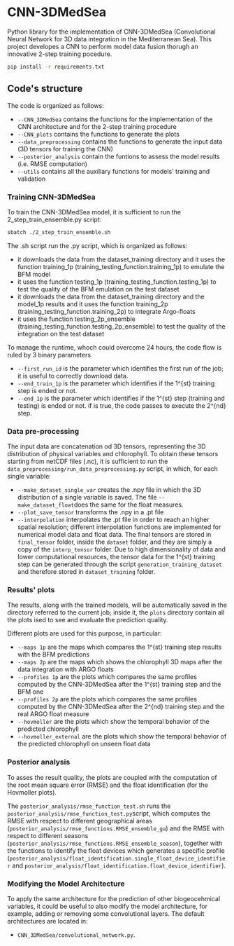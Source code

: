 # CNN-3DMedSea

Python library for the implementation of CNN-3DMedSea (Convolutional Neural Network for 3D data integration in the Mediterranean Sea). 
This project developes a CNN to perform model data fusion thorugh an innovative 2-step training pocedure. 

```bash
pip install -r requirements.txt 
```

## Code's structure
The code is organized as follows:
* `--CNN_3DMedSea` contains the functions for the implementation of the CNN architecture and for the 2-step training procedure
* `--CNN_plots` contains the functions to generate the plots
* `--data_preprocessing` contains the functions to generate the input data (3D tensors for training the CNN)
* `--posterior_analysis` contain the funtions to assess the model results (i.e. RMSE computation)
* `--utils` contains all the auxiliary functions for models' training and validation


### Training CNN-3DMedSea
To train the CNN-3DMedSea model, it is sufficient to run the 2_step_train_ensemble.py script:

```bash
sbatch ./2_step_train_ensemble.sh 
```

The .sh script run the .py script, which is organized as follows: 
* it downloads the data from the dataset_training directory and it uses the function training_1p (training_testing_function.training_1p) to emulate the BFM model 
* it uses the function testing_1p (training_testing_function.testing_1p) to test the quality of the BFM emulation on the test dataset
* it downloads the data from the dataset_training directory and the model_1p results and it uses the function training_2p (training_testing_function.training_2p) to integrate Argo-floats
*  it uses the function testing_2p_ensemble (training_testing_function.testing_2p_ensemble) to test the quality of the integration on the test dataset

To manage the runtime, whoch could overcome 24 hours, the code flow is ruled by 3 binary parameters
*  `--first_run_id` is the parameter which identifies the first run of the job; it is useful to correctly download data.
*  `--end_train_1p` is the parameter which identifies if the 1^{st} training step is ended or not.
*  `--end_1p` is the parameter which identifies if the 1^{st} step (training and testing) is ended or not. if is true, the code passes to execute the 2^{nd} step. 



### Data pre-processing
The input data are concatenation od 3D tensors, representing the 3D distribution of physical variables and chlorophyll. 
To obtain these tensors starting from netCDF files (.nc), it is sufficient to run the `data_preprocessing/run_data_preprocessing.py` script, in which, for each single variable:
*  `--make_dataset_single_var` creates the .npy file in which the 3D distribution of a single variable is saved. The file `--make_dataset_float`does the same for the float measures. 
*  `--plot_save_tensor` transforms the .npy in a .pt file
*  `--interpolation` interpolates the .pt file in order to reach an higher spatial resolution; different interpolation functions are implemented for numerical model data and float data. 
The final tensors are stored in `final_tensor` folder, inside the `dataset` folder, and they are simply a copy of the `interp_tensor` folder. 
Due to high dimensionality of data and lower computational resources, the tensor data for the 1^{st} training step can be generated through the script `generation_training_dataset` and therefore stored in `dataset_training` folder. 


### Results' plots 
The results, along with the trained models, will be automatically saved in the directory referred to the current job; inside it, the `plots` directory contain all the plots ised to see and evaluate the prediction quality. 

Different plots are used for this purpose, in particular: 
* `--maps 1p` are the maps which compares the 1^{st} training step results with the BFM predictions
* `--maps 2p` are the maps which shows the chlorophyll 3D maps after the data integration with ARGO floats
* `--profiles 1p` are the plots which compares the same profiles computed by the CNN-3DMedSea after the 1^{st} training step and the BFM one
* `--profiles 2p` are the plots which compares the same profiles computed by the CNN-3DMedSea after the 2^{nd} training step and the real ARGO float measure
* `--hovmoller` are the plots which show the temporal behavior of the predicted chlorophyll
* `--hovmoller_external` are the plots which show the temporal behavior of the predicted chlorophyll on unseen float data



### Posterior analysis
To asses the result quality, the plots are coupled with the computation of the root mean square error (RMSE) and the float identification (for the Hovmoller plots). 

The `posterior_analysis/rmse_function_test.sh` runs the `posterior_analysis/rmse_function_test.py`script, which computes the RMSE with respect to different geographical areas (`posterior_analysis/rmse_functions.RMSE_ensemble_ga`) and the RMSE with respect to different seasons (`posterior_analysis/rmse_functions.RMSE_ensemble_season`), together with the functions to identify the float devices which generates a specific profile (`posterior_analysis/float_identification.single_float_device_identifier` and `posterior_analysis/float_identification.float_device_identifier`). 



### Modifying the Model Architecture
To apply the same architecture for the prediction of other biogeocehmical variables, it could be useful to also modify the model architecture, for example, adding or removing some convolutional layers. The default architectures are located in:
* `CNN_3DMedSea/convolutional_network.py`.